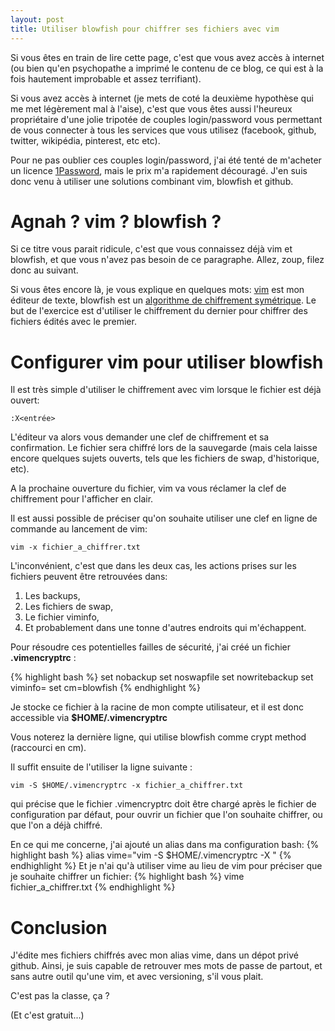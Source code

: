 ```yaml
---
layout: post
title: Utiliser blowfish pour chiffrer ses fichiers avec vim
---
```


Si vous êtes en train de lire cette page, c'est que vous avez accès à internet (ou bien qu'en psychopathe a imprimé le contenu de ce blog, ce qui est à la fois hautement improbable et assez terrifiant).

Si vous avez accès à internet (je mets de coté la deuxième hypothèse qui me met légèrement mal à l'aise), c'est que vous êtes aussi l'heureux propriétaire d'une jolie tripotée de couples login/password vous permettant de vous connecter à tous les services que vous utilisez (facebook, github, twitter, wikipédia, pinterest, etc etc).

Pour ne pas oublier ces couples login/password, j'ai été tenté de m'acheter un licence [1Password](https://agilebits.com/onepassword), mais le prix m'a rapidement découragé. J'en suis donc venu à utiliser une solutions combinant vim, blowfish et github.

# Agnah ? vim ? blowfish ?

Si ce titre vous parait ridicule, c'est que vous connaissez déjà vim et blowfish, et que vous n'avez pas besoin de ce paragraphe. Allez, zoup, filez donc au suivant.

Si vous êtes encore là, je vous explique en quelques mots: [vim](http://www.vim.org/) est mon éditeur de texte, blowfish est un [algorithme de chiffrement symétrique](http://fr.wikipedia.org/wiki/Blowfish). Le but de l'exercice est d'utiliser le chiffrement du dernier pour chiffrer des fichiers édités avec le premier.

# Configurer vim pour utiliser blowfish

Il est très simple d'utiliser le chiffrement avec vim lorsque le fichier est déjà ouvert:

    :X<entrée>

L'éditeur va alors vous demander une clef de chiffrement et sa confirmation. Le fichier sera chiffré lors de la sauvegarde (mais cela laisse encore quelques sujets ouverts, tels que les fichiers de swap, d'historique, etc).

A la prochaine ouverture du fichier, vim va vous réclamer la clef de chiffrement pour l'afficher en clair.

Il est aussi possible de préciser qu'on souhaite utiliser une clef en ligne de commande au lancement de vim:

    vim -x fichier_a_chiffrer.txt

L'inconvénient, c'est que dans les deux cas, les actions prises sur les fichiers peuvent être retrouvées dans:
1. Les backups,
2. Les fichiers de swap,
3. Le fichier viminfo,
4. Et probablement dans une tonne d'autres endroits qui m'échappent.

Pour résoudre ces potentielles failles de sécurité, j'ai créé un fichier **.vimencryptrc** :

{% highlight bash %}
set nobackup 
set noswapfile 
set nowritebackup 
set viminfo= 
set cm=blowfish
{% endhighlight %}

Je stocke ce fichier à la racine de mon compte utilisateur, et il est donc accessible via **$HOME/.vimencryptrc**

Vous noterez la dernière ligne, qui utilise blowfish comme crypt method (raccourci en cm).

Il suffit ensuite de l'utiliser la ligne suivante :

    vim -S $HOME/.vimencryptrc -x fichier_a_chiffrer.txt

qui précise que le fichier .vimencryptrc doit être chargé après le fichier de configuration par défaut, pour ouvrir un fichier que l'on souhaite chiffrer, ou que l'on a déjà chiffré.

En ce qui me concerne, j'ai ajouté un alias dans ma configuration bash:
{% highlight bash %}
alias vime="vim -S $HOME/.vimencryptrc -X "
{% endhighlight %}
Et je n'ai qu'à utiliser vime au lieu de vim pour préciser que je souhaite chiffrer un fichier:
{% highlight bash %}
vime fichier_a_chiffrer.txt
{% endhighlight %}


# Conclusion

J'édite mes fichiers chiffrés avec mon alias vime, dans un dépot privé github. Ainsi, je suis capable de retrouver mes mots de passe de partout, et sans autre outil qu'une vim, et avec versioning, s'il vous plait.

C'est pas la classe, ça ?

(Et c'est gratuit...)
